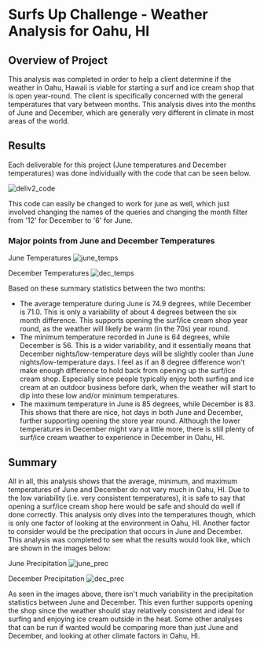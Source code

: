 # Surfs Up Challenge - Weather Analysis for Oahu, HI 

## Overview of Project
This analysis was completed in order to help a client determine if the weather in Oahu, Hawaii is viable for starting a surf and ice cream shop that is open year-round.  The client is specifically concerned with the general temperatures that vary between months.  This analysis dives into the months of June and December, which are generally very different in climate in most areas of the world.  

## Results
Each deliverable for this project (June temperatures and December temperatures) was done individually with the code that can be seen below.  

![deliv2_code](Resources/deliv2_code.png)

This code can easily be changed to work for june as well, which just involved changing the names of the queries and changing the month filter from '12' for December to '6' for June.  

### Major points from June and December Temperatures
June Temperatures
![june_temps](Resources/june_temps.png)

December Temperatures
![dec_temps](Resources/dec_temps.png)

Based on these summary statistics between the two months: 
* The average temperature during June is 74.9 degrees, while December is 71.0. This is only a variability of about 4 degrees between the six month difference.  This supports opening the surf/ice cream shop year round, as the weather will likely be warm (in the 70s) year round.  
* The minimum temperature recorded in June is 64 degrees, while December is 56. This is a wider variability, and it essentially means that December nights/low-temperature days will be slightly cooler than June nights/low-temperature days. I feel as if an 8 degree difference won't make enough difference to hold back from opening up the surf/ice cream shop. Especially since people typically enjoy both surfing and ice cream at an outdoor business before dark, when the weather will start to dip into these low and/or minimum temperatures.  
* The maximum temperature in June is 85 degrees, while December is 83.  This shows that there are nice, hot days in both June and December, further supporting opening the store year round.  Although the lower temperatures in December might vary a little more, there is still plenty of surf/ice cream weather to experience in December in Oahu, HI. 

## Summary
All in all, this analysis shows that the average, minimum, and maximum temperatures of June and December do not vary much in Oahu, HI. Due to the low variability (i.e. very consistent temperatures), it is safe to say that opening a surf/ice cream shop here would be safe and should do well if done correctly. This analysis only dives into the temperatures though, which is only one factor of looking at the environment in Oahu, HI. Another factor to consider would be the precipation that occurs in June and December.  This analysis was completed to see what the results would look like, which are shown in the images below: 

June Precipitation
![june_prec](Resources/june_prec.png)

December Precipitation
![dec_prec](Resources/dec_prec.png)

As seen in the images above, there isn't much variability in the precipitation statistics between June and December. This even further supports opening the shop since the weather should stay relatively consistent and ideal for surfing and enjoying ice cream outside in the heat. Some other analyses that can be run if wanted would be comparing more than just June and December, and looking at other climate factors in Oahu, HI.  
